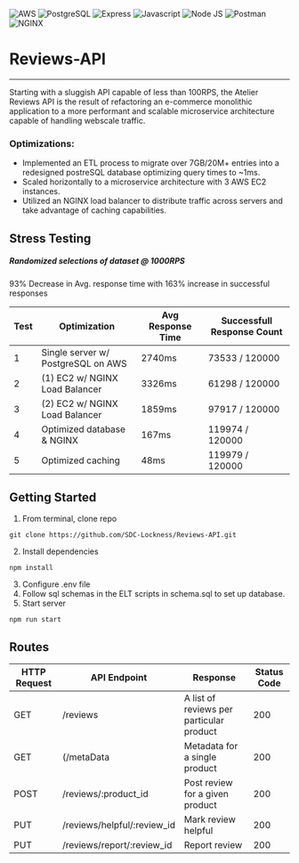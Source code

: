 ![AWS](https://img.shields.io/badge/Amazon_AWS-FF9900?style=for-the-badge&logo=amazonaws&logoColor=white)
![PostgreSQL](https://img.shields.io/badge/PostgreSQL-316192?style=for-the-badge&logo=postgresql&logoColor=white)
![Express](https://img.shields.io/badge/Express.js-000000?style=for-the-badge&logo=express&logoColor=white)
![Javascript](https://img.shields.io/badge/JavaScript-323330?style=for-the-badge&logo=javascript&logoColor=F7DF1E)
![Node JS](https://img.shields.io/badge/Node.js-339933?style=for-the-badge&logo=nodedotjs&logoColor=white)
![Postman](https://img.shields.io/badge/Postman-FF6C37?style=for-the-badge&logo=Postman&logoColor=white)
![NGINX](https://img.shields.io/badge/Nginx-009639?style=for-the-badge&logo=nginx&logoColor=white)

# Reviews-API
***
Starting with a sluggish API capable of less than 100RPS, the Atelier Reviews API is the result of refactoring an e-commerce monolithic application to a more performant and scalable microservice architecture capable of handling webscale traffic.


### Optimizations:
* Implemented an ETL process to migrate over 7GB/20M+ entries into a redesigned postreSQL database optimizing query times to ~1ms.
* Scaled horizontally to a microservice architecture with 3 AWS EC2 instances.
* Utilized an NGINX load balancer to distribute traffic across servers and take advantage of caching capabilities.



## Stress Testing
##### Randomized selections of dataset @ 1000RPS
93% Decrease in Avg. response time with 163% increase in successful responses

| Test  | Optimization | Avg Response Time | Successfull Response Count |
| ------------- | ------------- | ------------ | ------------- |
| 1  | Single server w/ PostgreSQL on AWS  | 2740ms | 73533 / 120000 |
| 2  | (1) EC2 w/ NGINX Load Balancer  | 3326ms | 61298 / 120000 |
| 3  | (2) EC2 w/ NGINX Load Balancer  | 1859ms | 97917 / 120000 |
| 4  | Optimized database & NGINX  | 167ms | 119974 / 120000 |
| 5  | Optimized caching  | 48ms | 119979 / 120000 |


## Getting Started
1. From terminal, clone repo
```
git clone https://github.com/SDC-Lockness/Reviews-API.git
```
2. Install dependencies
```
npm install
```
3. Configure .env file
4. Follow sql schemas in the ELT scripts in schema.sql to set up database.
5. Start server
```
npm run start
```


## Routes
| HTTP Request  | API Endpoint | Response | Status Code |
| ------------- | ------------- | ------------ | ------------- |
| GET  | /reviews  | A list of reviews per particular product | 200 |
| GET  | (/metaData  | Metadata for a single product | 200 |
| POST  | /reviews/:product_id  | Post review for a given product | 200 |
| PUT  | /reviews/helpful/:review_id  | Mark review helpful | 200 |
| PUT  | /reviews/report/:review_id  | Report review | 200 |
